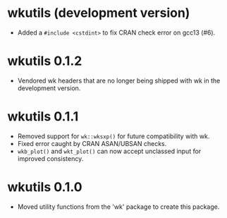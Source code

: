 # wkutils (development version)

* Added a `#include <cstdint>` to fix CRAN check error on gcc13 (#6).

# wkutils 0.1.2

* Vendored wk headers that are no longer being shipped with wk in
  the development version.

# wkutils 0.1.1

* Removed support for `wk::wksxp()` for future compatibility with wk.
* Fixed error caught by CRAN ASAN/UBSAN checks.
* `wkb_plot()` and `wkt_plot()` can now accept unclassed input for
  improved consistency.

# wkutils 0.1.0

* Moved utility functions from the 'wk' package to create this package.
